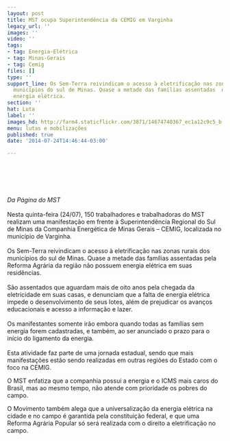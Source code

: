 ```yaml
---
layout: post
title: MST ocupa Superintendência da CEMIG em Varginha
legacy_url: ''
images: ''
video: ''
tags:
- tag: Energia-Elétrica
- tag: Minas-Gerais
- tag: Cemig
files: []
type: ''
support_line: Os Sem-Terra reivindicam o acesso à eletrificação nas zonas rurais dos
  municípios do sul de Minas. Quase a metade das famílias assentadas  não possuem
  energia elétrica.
section: ''
hat: Luta
label: ''
images_hd: http://farm4.staticflickr.com/3871/14674740367_ec1a12c9c5_b.jpg
menu: lutas e mobilizações
published: true
date: '2014-07-24T14:46:44-03:00'

---
```

<h1>&nbsp;</h1>

<p><em>Da&nbsp;P&aacute;gina do&nbsp;MST</em><br />
<br />
Nesta quinta-feira (24/07), 150 trabalhadores e trabalhadoras do MST realizam uma manifesta&ccedil;&atilde;o em frente &agrave; Superintend&ecirc;ncia Regional do Sul de Minas da Companhia Energ&eacute;tica de Minas Gerais &ndash; CEMIG, localizada no munic&iacute;pio de Varginha.&nbsp;<br />
<br />
Os Sem-Terra reivindicam o acesso &agrave; eletrifica&ccedil;&atilde;o nas zonas rurais dos munic&iacute;pios do sul de Minas. Quase a metade das fam&iacute;lias assentadas pela Reforma Agr&aacute;ria da regi&atilde;o n&atilde;o possuem energia el&eacute;trica em suas resid&ecirc;ncias.<br />
<br />
S&atilde;o assentados que aguardam mais de oito anos pela chegada da eletricidade em suas casas, e denunciam que a falta de energia el&eacute;trica impede o desenvolvimento de seus lotes, al&eacute;m de prejudicar os avan&ccedil;os educacionais e acesso a informa&ccedil;&atilde;o e lazer.&nbsp;<br />
<br />
Os manifestantes somente ir&atilde;o embora quando todas as fam&iacute;lias sem energia forem cadastradas, e tamb&eacute;m, ao ser anunciado o prazo para o in&iacute;cio do ligamento da energia.<br />
<br />
Esta atividade faz parte de uma jornada estadual, sendo que mais manifesta&ccedil;&otilde;es est&atilde;o sendo realizadas em outras regi&otilde;es do Estado com o foco na CEMIG.</p>

<p>O MST enfatiza que a companhia possui a energia e o ICMS mais caros do Brasil, mas ao mesmo tempo, n&atilde;o atende com prioridade os pobres do campo.</p>

<p>O Movimento tamb&eacute;m alega que a universaliza&ccedil;&atilde;o da energia el&eacute;trica na cidade e no campo &eacute; garantida pela constitui&ccedil;&atilde;o federal, e que uma Reforma Agr&aacute;ria Popular s&oacute; ser&aacute; realizada com o direito a eletrifica&ccedil;&atilde;o no campo.</p>

